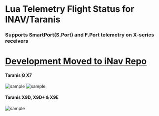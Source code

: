 # Lua Telemetry Flight Status for INAV/Taranis
### Supports SmartPort(S.Port) and F.Port telemetry on X-series receivers

# [Development Moved to iNav Repo](https://github.com/iNavFlight/LuaTelemetry)

#### Taranis Q X7
![sample](https://github.com/iNavFlight/LuaTelemetry/blob/master/assets/iNavQX71.png "launch/pilot-based model orientation and location indicators")
![sample](https://github.com/iNavFlight/LuaTelemetry/blob/master/assets/iNavQX72.png "Compass-based direction indicator")

#### Taranis X9D, X9D+ & X9E
![sample](https://github.com/iNavFlight/LuaTelemetry/blob/master/assets/iNavX9D.png "View on Taranis X9D, X9D+ & X9E")
